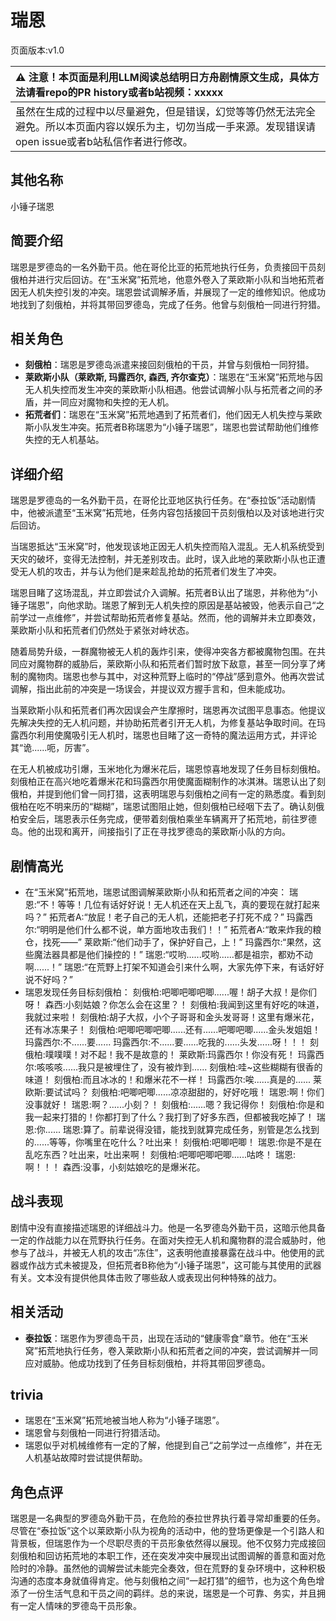 # 瑞恩
页面版本:v1.0
 

| :warning: 注意！本页面是利用LLM阅读总结明日方舟剧情原文生成，具体方法请看repo的PR history或者b站视频：xxxxx           |
|:----------------------------|
| 虽然在生成的过程中以尽量避免，但是错误，幻觉等等仍然无法完全避免。所以本页面内容以娱乐为主，切勿当成一手来源。发现错误请open issue或者b站私信作者进行修改。|



## 其他名称
小锤子瑞恩
## 简要介绍
瑞恩是罗德岛的一名外勤干员。他在哥伦比亚的拓荒地执行任务，负责接回干员刻俄柏并进行灾后回访。在“玉米窝”拓荒地，他意外卷入了莱欧斯小队和当地拓荒者因无人机失控引发的冲突。瑞恩尝试调解矛盾，并展现了一定的维修知识。他成功地找到了刻俄柏，并将其带回罗德岛，完成了任务。他曾与刻俄柏一同进行狩猎。
## 相关角色
-   **刻俄柏**：瑞恩是罗德岛派遣来接回刻俄柏的干员，并曾与刻俄柏一同狩猎。
-   **莱欧斯小队（莱欧斯, 玛露西尔, 森西, 齐尔查克）**：瑞恩在“玉米窝”拓荒地与因无人机失控而发生冲突的莱欧斯小队相遇。他尝试调解小队与拓荒者之间的矛盾，并一同应对魔物和失控的无人机。
-   **拓荒者们**：瑞恩在“玉米窝”拓荒地遇到了拓荒者们，他们因无人机失控与莱欧斯小队发生冲突。拓荒者B称瑞恩为“小锤子瑞恩”，瑞恩也尝试帮助他们维修失控的无人机基站。
## 详细介绍
瑞恩是罗德岛的一名外勤干员，在哥伦比亚地区执行任务。在“泰拉饭”活动剧情中，他被派遣至“玉米窝”拓荒地，任务内容包括接回干员刻俄柏以及对该地进行灾后回访。

当瑞恩抵达“玉米窝”时，他发现该地正因无人机失控而陷入混乱。无人机系统受到天灾的破坏，变得无法控制，并无差别攻击。此时，误入此地的莱欧斯小队也正遭受无人机的攻击，并与认为他们是来趁乱抢劫的拓荒者们发生了冲突。

瑞恩目睹了这场混乱，并立即尝试介入调解。拓荒者B认出了瑞恩，并称他为“小锤子瑞恩”，向他求助。瑞恩了解到无人机失控的原因是基站被毁，他表示自己“之前学过一点维修”，并尝试帮助拓荒者修复基站。然而，他的调解并未立即奏效，莱欧斯小队和拓荒者们仍然处于紧张对峙状态。

随着局势升级，一群魔物被无人机的轰炸引来，使得冲突各方都被魔物包围。在共同应对魔物群的威胁后，莱欧斯小队和拓荒者们暂时放下敌意，甚至一同分享了烤制的魔物肉。瑞恩也参与其中，对这种荒野上临时的“停战”感到意外。他再次尝试调解，指出此前的冲突是一场误会，并提议双方握手言和，但未能成功。

当莱欧斯小队和拓荒者们再次因误会产生摩擦时，瑞恩再次试图平息事态。他提议先解决失控的无人机问题，并协助拓荒者引开无人机，为修复基站争取时间。在玛露西尔利用使魔吸引无人机时，瑞恩也目睹了这一奇特的魔法运用方式，并评论其“诡......呃，厉害”。

在无人机被成功引爆，玉米地化为爆米花后，瑞恩惊喜地发现了任务目标刻俄柏。刻俄柏正在高兴地吃着爆米花和玛露西尔用使魔面糊制作的冰淇淋。瑞恩认出了刻俄柏，并提到他们曾一同打猎，这表明瑞恩与刻俄柏之间有一定的熟悉度。看到刻俄柏在吃不明来历的“糊糊”，瑞恩试图阻止她，但刻俄柏已经咽下去了。确认刻俄柏安全后，瑞恩表示任务完成，便带着刻俄柏乘坐车辆离开了拓荒地，前往罗德岛。他的出现和离开，间接指引了正在寻找罗德岛的莱欧斯小队的方向。
## 剧情高光
- 在“玉米窝”拓荒地，瑞恩试图调解莱欧斯小队和拓荒者之间的冲突：
瑞恩:“不！等等！几位有话好好说！无人机还在天上乱飞，真的要现在就打起来吗？”
拓荒者A:“放屁！老子自己的无人机，还能把老子打死不成？”
玛露西尔:“明明是他们什么都不说，单方面地攻击我们！！”
拓荒者A:“敢来炸我的粮仓，找死——”
莱欧斯:“他们动手了，保护好自己，上！”
玛露西尔:“果然，这些魔法器具都是他们操控的！”
瑞恩:“哎哟......哎哟......都是祖宗，都劝不动啊......！”
瑞恩:“在荒野上打架不知道会引来什么啊，大家先停下来，有话好好说不好吗？”
- 瑞恩发现任务目标刻俄柏：
刻俄柏:吧唧吧唧吧唧......喔！胡子大叔！是你们呀！
森西:小刻姑娘？你怎么会在这里？！
刻俄柏:我闻到这里有好吃的味道，我就过来啦！
刻俄柏:胡子大叔，小个子哥哥和金头发哥哥！这里有爆米花，还有冰冻果子！
刻俄柏:吧唧吧唧吧唧......还有......吧唧吧唧......金头发姐姐！
玛露西尔:不......要......
玛露西尔:不......要......吃我的......头发......呀！！！
刻俄柏:噗噗噗！对不起！我不是故意的！
莱欧斯:玛露西尔！你没有死！
玛露西尔:咳咳咳......我只是被埋住了，没有被炸到......
刻俄柏:哇~这些糊糊有很香的味道！
刻俄柏:而且冰冰的！和爆米花不一样！
玛露西尔:唉......真是的......
莱欧斯:要试试吗？
刻俄柏:吧唧吧唧......凉凉甜甜的，好好吃哦！
瑞恩:啊！你们没事就好！
瑞恩:啊？......小刻？！
刻俄柏:......嗯？我记得你！
刻俄柏:你是和我一起来打猎的！你都打到了什么？我打到了好多东西，但都被我吃掉了！
瑞恩:你......
瑞恩:算了。前辈说得没错，能找到就算完成任务，别管是怎么找到的......等等，你嘴里在吃什么？吐出来！
刻俄柏:吧唧吧唧！
瑞恩:你是不是在乱吃东西？吐出来，吐出来啊！
刻俄柏:吧唧吧唧吧唧......咕咚！
瑞恩:啊！！！
森西:没事，小刻姑娘吃的是爆米花。
## 战斗表现
剧情中没有直接描述瑞恩的详细战斗力。他是一名罗德岛外勤干员，这暗示他具备一定的作战能力以在荒野执行任务。在面对失控无人机和魔物群的混合威胁时，他参与了战斗，并被无人机的攻击“冻住”，这表明他直接暴露在战斗中。他使用的武器或作战方式未被提及，但拓荒者B称他为“小锤子瑞恩”，这可能与其使用的武器有关。文本没有提供他具体击败了哪些敌人或表现出何种特殊的战力。
## 相关活动
-   **泰拉饭**：瑞恩作为罗德岛干员，出现在活动的“健康零食”章节。他在“玉米窝”拓荒地执行任务，卷入莱欧斯小队和拓荒者之间的冲突，尝试调解并一同应对威胁。他成功找到了任务目标刻俄柏，并将其带回罗德岛。
## trivia
- 瑞恩在“玉米窝”拓荒地被当地人称为“小锤子瑞恩”。
- 瑞恩曾与刻俄柏一同进行狩猎活动。
- 瑞恩似乎对机械维修有一定的了解，他提到自己“之前学过一点维修”，并在无人机基站故障时尝试提供帮助。
## 角色点评
瑞恩是一名典型的罗德岛外勤干员，在危险的泰拉世界执行着寻常却重要的任务。尽管在“泰拉饭”这个以莱欧斯小队为视角的活动中，他的登场更像是一个引路人和背景板，但瑞恩作为一个尽职尽责的干员形象依然得以展现。他不仅努力完成接回刻俄柏和回访拓荒地的本职工作，还在突发冲突中展现出试图调解的善意和面对危险时的冷静。虽然他的调解尝试未能完全奏效，但在荒野的复杂环境中，这种积极沟通的态度本身就值得肯定。他与刻俄柏之间“一起打猎”的细节，也为这个角色增添了一份生活气息和干员之间的羁绊。总的来说，瑞恩是一个可靠、务实，并且拥有一定人情味的罗德岛干员形象。
